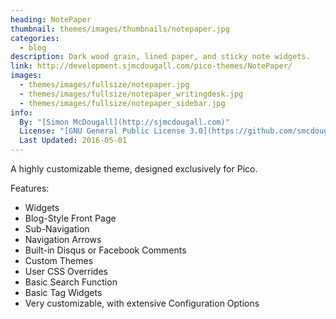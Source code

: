 ```yaml
---
heading: NotePaper
thumbnail: themes/images/thumbnails/notepaper.jpg
categories:
  - blog
description: Dark wood grain, lined paper, and sticky note widgets.
link: http://development.sjmcdougall.com/pico-themes/NotePaper/
images:
  - themes/images/fullsize/notepaper.jpg
  - themes/images/fullsize/notepaper_writingdesk.jpg
  - themes/images/fullsize/notepaper_sidebar.jpg
info:
  By: "[Simon McDougall](http://sjmcdougall.com)"
  License: "[GNU General Public License 3.0](https://github.com/smcdougall/NotePaper/blob/master/LICENSE.md)"
  Last Updated: 2016-05-01
---
```


A highly customizable theme, designed exclusively for Pico.

Features:

* Widgets
* Blog-Style Front Page
* Sub-Navigation
* Navigation Arrows
* Built-in Disqus or Facebook Comments
* Custom Themes
* User CSS Overrides
* Basic Search Function
* Basic Tag Widgets
* Very customizable, with extensive Configuration Options
